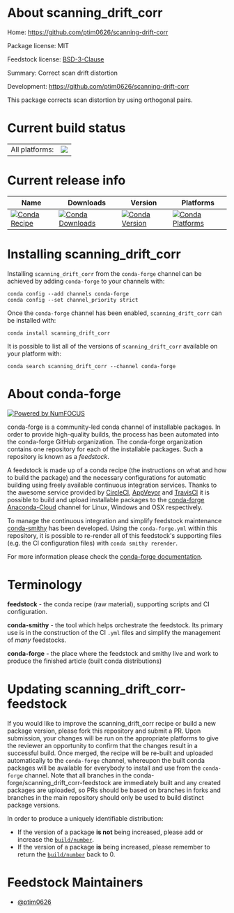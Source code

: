 About scanning_drift_corr
=========================

Home: https://github.com/ptim0626/scanning-drift-corr

Package license: MIT

Feedstock license: [BSD-3-Clause](https://github.com/conda-forge/scanning_drift_corr-feedstock/blob/master/LICENSE.txt)

Summary: Correct scan drift distortion

Development: https://github.com/ptim0626/scanning-drift-corr

This package corrects scan distortion by using orthogonal pairs.


Current build status
====================


<table><tr><td>All platforms:</td>
    <td>
      <a href="https://dev.azure.com/conda-forge/feedstock-builds/_build/latest?definitionId=13067&branchName=master">
        <img src="https://dev.azure.com/conda-forge/feedstock-builds/_apis/build/status/scanning_drift_corr-feedstock?branchName=master">
      </a>
    </td>
  </tr>
</table>

Current release info
====================

| Name | Downloads | Version | Platforms |
| --- | --- | --- | --- |
| [![Conda Recipe](https://img.shields.io/badge/recipe-scanning_drift_corr-green.svg)](https://anaconda.org/conda-forge/scanning_drift_corr) | [![Conda Downloads](https://img.shields.io/conda/dn/conda-forge/scanning_drift_corr.svg)](https://anaconda.org/conda-forge/scanning_drift_corr) | [![Conda Version](https://img.shields.io/conda/vn/conda-forge/scanning_drift_corr.svg)](https://anaconda.org/conda-forge/scanning_drift_corr) | [![Conda Platforms](https://img.shields.io/conda/pn/conda-forge/scanning_drift_corr.svg)](https://anaconda.org/conda-forge/scanning_drift_corr) |

Installing scanning_drift_corr
==============================

Installing `scanning_drift_corr` from the `conda-forge` channel can be achieved by adding `conda-forge` to your channels with:

```
conda config --add channels conda-forge
conda config --set channel_priority strict
```

Once the `conda-forge` channel has been enabled, `scanning_drift_corr` can be installed with:

```
conda install scanning_drift_corr
```

It is possible to list all of the versions of `scanning_drift_corr` available on your platform with:

```
conda search scanning_drift_corr --channel conda-forge
```


About conda-forge
=================

[![Powered by NumFOCUS](https://img.shields.io/badge/powered%20by-NumFOCUS-orange.svg?style=flat&colorA=E1523D&colorB=007D8A)](http://numfocus.org)

conda-forge is a community-led conda channel of installable packages.
In order to provide high-quality builds, the process has been automated into the
conda-forge GitHub organization. The conda-forge organization contains one repository
for each of the installable packages. Such a repository is known as a *feedstock*.

A feedstock is made up of a conda recipe (the instructions on what and how to build
the package) and the necessary configurations for automatic building using freely
available continuous integration services. Thanks to the awesome service provided by
[CircleCI](https://circleci.com/), [AppVeyor](https://www.appveyor.com/)
and [TravisCI](https://travis-ci.com/) it is possible to build and upload installable
packages to the [conda-forge](https://anaconda.org/conda-forge)
[Anaconda-Cloud](https://anaconda.org/) channel for Linux, Windows and OSX respectively.

To manage the continuous integration and simplify feedstock maintenance
[conda-smithy](https://github.com/conda-forge/conda-smithy) has been developed.
Using the ``conda-forge.yml`` within this repository, it is possible to re-render all of
this feedstock's supporting files (e.g. the CI configuration files) with ``conda smithy rerender``.

For more information please check the [conda-forge documentation](https://conda-forge.org/docs/).

Terminology
===========

**feedstock** - the conda recipe (raw material), supporting scripts and CI configuration.

**conda-smithy** - the tool which helps orchestrate the feedstock.
                   Its primary use is in the construction of the CI ``.yml`` files
                   and simplify the management of *many* feedstocks.

**conda-forge** - the place where the feedstock and smithy live and work to
                  produce the finished article (built conda distributions)


Updating scanning_drift_corr-feedstock
======================================

If you would like to improve the scanning_drift_corr recipe or build a new
package version, please fork this repository and submit a PR. Upon submission,
your changes will be run on the appropriate platforms to give the reviewer an
opportunity to confirm that the changes result in a successful build. Once
merged, the recipe will be re-built and uploaded automatically to the
`conda-forge` channel, whereupon the built conda packages will be available for
everybody to install and use from the `conda-forge` channel.
Note that all branches in the conda-forge/scanning_drift_corr-feedstock are
immediately built and any created packages are uploaded, so PRs should be based
on branches in forks and branches in the main repository should only be used to
build distinct package versions.

In order to produce a uniquely identifiable distribution:
 * If the version of a package **is not** being increased, please add or increase
   the [``build/number``](https://docs.conda.io/projects/conda-build/en/latest/resources/define-metadata.html#build-number-and-string).
 * If the version of a package **is** being increased, please remember to return
   the [``build/number``](https://docs.conda.io/projects/conda-build/en/latest/resources/define-metadata.html#build-number-and-string)
   back to 0.

Feedstock Maintainers
=====================

* [@ptim0626](https://github.com/ptim0626/)

